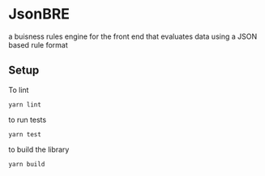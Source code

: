 # JsonBRE

a buisness rules engine for the front end that evaluates data using a JSON based rule format

## Setup

To lint

```
yarn lint
```

to run tests
```
yarn test
```

to build the library
```
yarn build
```

